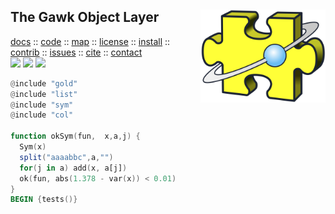 <a name=top>
<img align=right src="https://raw.githubusercontent.com/timm/awk/master/etc/img/parts.png" width=200>
<h2>
     The Gawk Object Layer
</h2>
<p>
   <a    href="http://menzies.us/awk/index">docs</a>
   :: <a href="http://github.com/timm/awk">code</a>
   :: <a href="http://menzies.us/awk/index#map">map</a>
   :: <a href="http://menzies.us/awk/index#license">license</a>
   :: <a href="http://menzies.us/awk/index#install">install</a>
   :: <a href="http://menzies.us/awk/index#contribute">contrib</a>
   :: <a href="http://github.com/timm/awk/issues">issues</a>
   :: <a href="http://menzies.us/awk/index#cite">cite</a>
   :: <a href="http://menzies.us/awk/index#contact">contact</a>
<br>
   <img src="https://img.shields.io/badge/language-gawk-orange">
   <img src="https://img.shields.io/badge/purpose-ai,se-blueviolet">
   <img src="https://img.shields.io/badge/platform-mac,*nux-informational">
</p>

```awk
@include "gold"
@include "list"
@include "sym"
@include "col"

function okSym(fun,  x,a,j) {
  Sym(x)
  split("aaaabbc",a,"")
  for(j in a) add(x, a[j])
  ok(fun, abs(1.378 - var(x)) < 0.01)
}
BEGIN {tests()}
```
